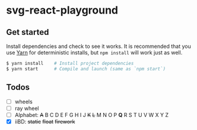 # svg-react-playground

## Get started
Install dependencies and check to see it works. It is recommended that you use [Yarn](https://yarnpkg.com/) for deterministic installs, but `npm install` will work just as well.
```bash
$ yarn install    # Install project dependencies
$ yarn start      # Compile and launch (same as `npm start`)
```

## Todos
- [ ] wheels
- [ ] ray wheel
- [ ] Alphabet: ~~A~~ B C D E F G H I J ~~K~~ ~~L~~ M N O P **Q** R S T U V W X Y Z
- [x] iiBD: ~~static~~ ~~float~~ ~~firework~~
